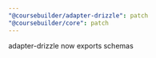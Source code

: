 ```yaml
---
"@coursebuilder/adapter-drizzle": patch
"@coursebuilder/core": patch
---
```


adapter-drizzle now exports schemas
